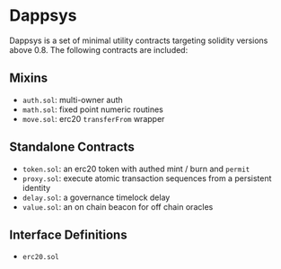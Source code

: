 # Dappsys

Dappsys is a set of minimal utility contracts targeting solidity versions above 0.8. The following
contracts are included:

## Mixins

- `auth.sol`: multi-owner auth
- `math.sol`: fixed point numeric routines
- `move.sol`: erc20 `transferFrom` wrapper

## Standalone Contracts

- `token.sol`: an erc20 token with authed mint / burn and `permit`
- `proxy.sol`: execute atomic transaction sequences from a persistent identity
- `delay.sol`: a governance timelock delay
- `value.sol`: an on chain beacon for off chain oracles

## Interface Definitions

- `erc20.sol`
